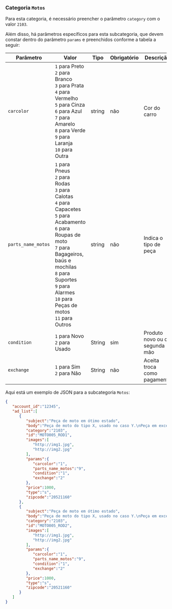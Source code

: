 ### Categoria `Motos`

Para esta categoria, é necessário preencher o parâmetro `category` com o valor `2103`.

Além disso, há parâmetros específicos para esta subcategoria, que devem constar dentro do parâmetro `params` e preenchidos conforme a tabela a seguir:

| Parâmetro | Valor | Tipo | Obrigatório | Descrição  |
|------------------|-----------------------------------------------------------------------------------------------------------------------------------------------------------------------------------------------------------------|--------|-------------|------------------------------------------------|
| `carcolor` | `1` para Preto<br>`2` para Branco<br>`3` para Prata<br>`4` para Vermelho<br>`5` para Cinza<br>`6` para Azul<br>`7` para Amarelo<br>`8` para Verde<br>`9` para Laranja<br>`10` para Outra | string | não | Cor do carro |
| `parts_name_motos` | `1` para Pneus<br>`2` para Rodas<br>`3` para Calotas<br>`4` para Capacetes<br>`5` para Acabamento<br>`6` para Roupas de moto<br>`7` para Bagageiros, baús e mochilas<br>`8` para Suportes<br>`9` para Alarmes<br>`10` para Peças de motos<br>`11` para Outros | string | não | Indica o tipo de peça |
| `condition` | `1` para Novo<br>`2` para Usado | String | sim | Produto novo ou de segunda mão  |
| `exchange` | `1` para Sim<br>`2` para Não | String | não | Aceita troca como pagamento |

Aqui está um exemplo de JSON para a subcategoria `Motos`:

```json
{  
   "account_id":"12345",
   "ad_list":[  
      {  
         "subject":"Peça de moto em ótimo estado",
         "body":"Peça de moto do tipo X, usado no caso Y.\nPeça em excelente estado, com características X, Y e Z.",
         "category":"2103",
         "id":"MOTO005_ROD1",
         "images":[  
            "http://img1.jpg",
            "http://img2.jpg"
         ],
         "params":{  
            "carcolor":"1",
            "parts_name_motos":"9",
            "condition":"1",
            "exchange":"2"
         },
         "price":1000,
         "type":"s",
         "zipcode":"20521160"
      },
      {  
         "subject":"Peça de moto em ótimo estado",
         "body":"Peça de moto do tipo X, usado no caso Y.\nPeça em excelente estado, com características X, Y e Z.",
         "category":"2103",
         "id":"MOTO005_ROD2",
         "images":[  
            "http://img1.jpg",
            "http://img2.jpg"
         ],
         "params":{  
            "carcolor":"1",
            "parts_name_motos":"9",
            "condition":"1",
            "exchange":"2"
         },
         "price":1000,
         "type":"s",
         "zipcode":"20521160"
      }
   ]
}
```
